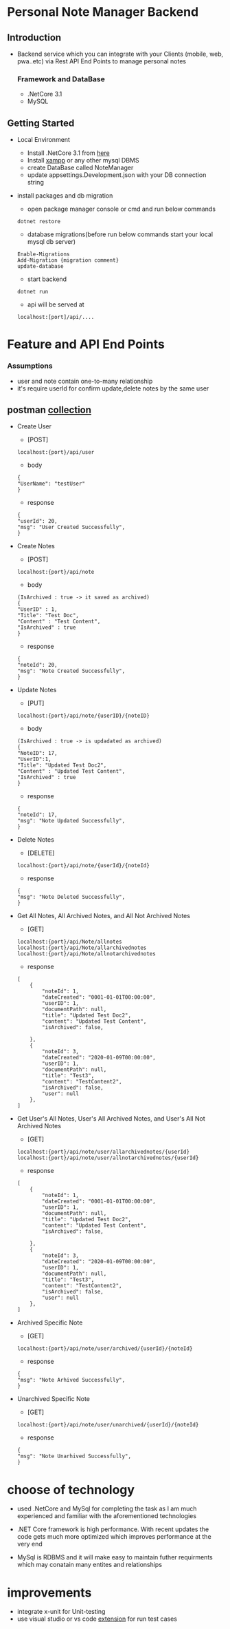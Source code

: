 # Personal Note Manager Backend

## Introduction
* Backend service which you can integrate with your Clients (mobile, web, pwa..etc) via Rest API End Points to manage personal notes

    ### Framework and DataBase
    * .NetCore 3.1
    * MySQL


## Getting Started
* Local Environment 
        
    * Install .NetCore 3.1 from [here](https://dotnet.microsoft.com/download/dotnet-core/3.1)
    * Install [xampp](https://www.apachefriends.org/index.html) or any other mysql DBMS
    * create DataBase called NoteManager
    * update appsettings.Development.json with your DB connection string  

* install packages and db migration
    
    * open package manager console or cmd and run below commands  

    ```
    dotnet restore
    ```

    * database migrations(before run below commands start your local mysql db server)

    ```
    Enable-Migrations
    Add-Migration {migration comment}
    update-database
    ```
    * start backend

    ```
    dotnet run
    ```
    * api will be served at

    ```node
    localhost:[port]/api/....
    ```

# Feature and API End Points

### Assumptions
*   user and note contain one-to-many relationship
*   it's require userId for confirm update,delete notes by the same user
 

## postman [collection](https://www.getpostman.com/collections/8b5d7da66f4ac58c158e)

*   Create User


    * [POST]

    ```
    localhost:{port}/api/user
    ```

    * body

    ```
    {
    "UserName": "testUser"
    }
    ```

    * response

    ```
    {
    "userId": 20,
    "msg": "User Created Successfully",
    }
    ```



*   Create Notes

    * [POST]

    ```
    localhost:{port}/api/note
    ```

    * body

    ```
    (IsArchived : true -> it saved as archived)
    {
    "UserID" : 1,
    "Title": "Test Doc",
    "Content" : "Test Content",
    "IsArchived" : true
    }
    ```

    * response

    ```
    {
    "noteId": 20,
    "msg": "Note Created Successfully",
    }
    ```

*   Update Notes

    * [PUT]

    ```
    localhost:{port}/api/note/{userID}/{noteID}
    ```
    * body

    ```
    (IsArchived : true -> is updadated as archived)
    {
    "NoteID": 17,
    "UserID":1,
    "Title": "Updated Test Doc2",
    "Content" : "Updated Test Content",
    "IsArchived" : true
    }
    ```

    * response

    ```
    {
    "noteId": 17,
    "msg": "Note Updated Successfully",
    }
    ```

*   Delete Notes

    * [DELETE]

    ```
    localhost:{port}/api/note/{userId}/{noteId}
    ```

    * response

    ```
    {
    "msg": "Note Deleted Successfully",
    }
    ```
    
*   Get All Notes, All Archived Notes, and All Not Archived Notes

    * [GET]

    ```
    localhost:{port}/api/Note/allnotes
    localhost:{port}/api/Note/allarchivednotes
    localhost:{port}/api/Note/allnotarchivednotes
    ```

    * response

    ```
    [
        {
            "noteId": 1,
            "dateCreated": "0001-01-01T00:00:00",
            "userID": 1,
            "documentPath": null,
            "title": "Updated Test Doc2",
            "content": "Updated Test Content",
            "isArchived": false,
            
        },
        {
            "noteId": 3,
            "dateCreated": "2020-01-09T00:00:00",
            "userID": 1,
            "documentPath": null,
            "title": "Test3",
            "content": "TestContent2",
            "isArchived": false,
            "user": null
        },
    ]
    ```

*   Get User's All Notes, User's All Archived Notes, and User's All Not Archived Notes

    * [GET]

    ```
    localhost:{port}/api/note/user/allarchivednotes/{userId}
    localhost:{port}/api/note/user/allnotarchivednotes/{userId}
    ```

    * response

    ```
    [
        {
            "noteId": 1,
            "dateCreated": "0001-01-01T00:00:00",
            "userID": 1,
            "documentPath": null,
            "title": "Updated Test Doc2",
            "content": "Updated Test Content",
            "isArchived": false,
            
        },
        {
            "noteId": 3,
            "dateCreated": "2020-01-09T00:00:00",
            "userID": 1,
            "documentPath": null,
            "title": "Test3",
            "content": "TestContent2",
            "isArchived": false,
            "user": null
        },
    ]
    ```
*   Archived Specific Note

    * [GET]

    ```
    localhost:{port}/api/note/user/archived/{userId}/{noteId}
    ```

    * response

    ```
    {
    "msg": "Note Arhived Successfully",
    }
    ```

*   Unarchived Specific Note

    * [GET]

    ```
    localhost:{port}/api/note/user/unarchived/{userId}/{noteId}
    ```

    * response

    ```
    {
    "msg": "Note Unarhived Successfully",
    }
    ```


# choose of technology
*   used .NetCore and MySql for completing the task as I am much experienced and familiar with the aforementioned technologies

*   .NET Core framework is high performance. With recent updates the code gets much more optimized which improves performance at the very end

* MySql is RDBMS and it will make easy to maintain futher requirments which may conatain many entites and relationships 

# improvements

*   integrate x-unit for Unit-testing
*   use visual studio or vs code [extension](https://marketplace.visualstudio.com/items?itemName=formulahendry.dotnet-test-explorer) for run test cases






